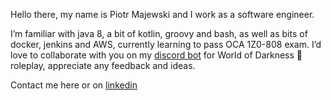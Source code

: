 Hello there, my name is Piotr Majewski and I work as a software engineer.

I’m familiar with java 8, a bit of kotlin, groovy and bash, as well as bits of docker, jenkins and AWS, currently learning to pass OCA 1Z0-808 exam.
I’d love to collaborate with you on my [discord bot](https://github.com/majewski-piotr/wodbot) for World of Darkness :vampire: roleplay, appreciate any feedback and ideas.

Contact me here or on [linkedin](https://www.linkedin.com/in/piotr-majewski-691784157/)

<!---
majewski-piotr/majewski-piotr is a ✨ special ✨ repository because its `README.md` (this file) appears on your GitHub profile.
You can click the Preview link to take a look at your changes.
--->
